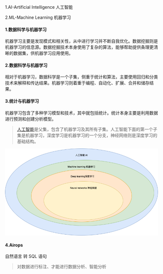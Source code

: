 1.AI-Artificial Intelligence  人工智能

2.ML-Machine Learning 机器学习



#### 1.数据科学与机器学习

机器学习主要是发现模式和相关性，从中进行学习并不断自我优化。数据挖掘则是机器学习的信息源。数据挖掘技术本身使用了复杂的算法，能够帮助提供条理更清晰的数据集，供机器学习应用使用。

#### 2.数据科学与机器学习

相对于机器学习，数据科学是一个子集，侧重于统计和算法，主要使用回归和分类技术来解释和传达结果。机器学习则着重于编程、自动化、扩展、合并和储存结果。

#### 3.统计与机器学习

机器学习包含了多种学习模型和技术，其中就包括统计。统计本身主要是利用数据进行预测和创建分析模型。



> [人工智能](https://www.sap.cn/products/artificial-intelligence/business-technology-platform.html)是父集，包含了机器学习及其所有子集。人工智能下面的第一个子集是机器学习，深度学习是机器学习的一个分支，神经网络则是深度学习的基础结构。

![AI关系图.drawio](../image/AI关系图.drawio.png)

#### 4.Airops 

自然语言 转 SQL 语句

>  对数据进行标注、才能进行数据分析、智能分析